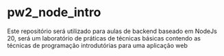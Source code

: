 # pw2_node_intro
Este repositório será utilizado para aulas de backend baseado em NodeJs 20, será um laboratório de práticas de técnicas básicas contendo as técnicas de programação introdutórias para uma aplicação web
